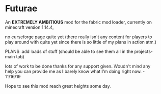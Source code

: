 # Futurae
 An **EXTREMELY AMBITIOUS** mod for the fabric mod loader, currently on minecraft version 1.14.4,

no curseforge page quite yet (there really isn't any content for players to play around with quite yet since there is so little of my plans in action atm.)

PLANS:
add loads of stuff (should be able to see them all in the projects-main tab)

lots of work to be done thanks for any support given.
Woudn't mind any help you can provide me as I barely know what I'm doing right now. - 11/16/19

Hope to see this mod reach great heights some day.

